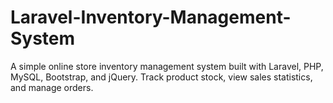 # Laravel-Inventory-Management-System
A simple online store inventory management system built with Laravel, PHP, MySQL, Bootstrap, and jQuery. Track product stock, view sales statistics, and manage orders.
